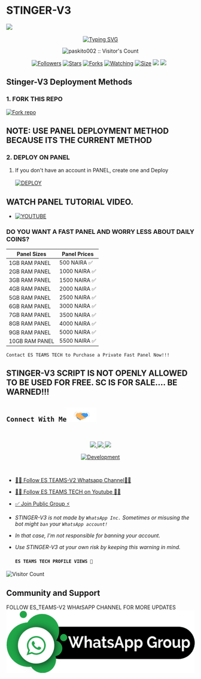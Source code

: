 # STINGER-V3
   <a><img src='https://i.ibb.co/6tG0cnQ/STINGER-20240923-154514-0000.jpg'/></a>
<p align="center">
<p align="center">
  <a href="https://git.io/typing-svg"><img src="https://readme-typing-svg.demolab.com?font=EB+Garamond&weight=800&size=28&duration=4000&pause=1000&random=false&width=435&lines=+•★⃝ STINGER-V3★⃝•;MULTI-BUG+DEVICE+WHATSAPP+BOT;DEVELOPED+BY+PASCHAL+JE;RELEASED+DATE+06%2F10%2F2024." alt="Typing SVG" /></a>
 </p>
<p align="center">
<p align="center"><img src="https://profile-counter.glitch.me/{paskito002}/count.svg" alt="paskito002 :: Visitor's Count" /></p>
<p align="center">
<a href="https://github.com/paskito002/followers"><img title="Followers" src="https://img.shields.io/github/followers/paskito002?color=red&style=flat-square"></a>
<a href="https://github.com/paskito002/STINGER-V3/stargazers/"><img title="Stars" src="https://img.shields.io/github/stars/paskito002/STINGER-V3?color=blue&style=flat-square"></a>
<a href="https://github.com/paskito002/STINGER-V3/network/members"><img title="Forks" src="https://img.shields.io/github/forks/paskito002/STINGER-V3?color=red&style=flat-square"></a>
<a href="https://github.com/paskito002/STINGER-V3/watchers"><img title="Watching" src="https://img.shields.io/github/watchers/paskito002/ES_TEAMS-V2?label=Watchers&color=blue&style=flat-square"></a>
<a href="https://github.com/paskito002/STINGER-V3/"><img title="Size" src="https://img.shields.io/github/repo-size/paskito002/STINGER-V3?style=flat-square&color=green"></a>
<a href="https://hits.seeyoufarm.com"><img src="https://hits.seeyoufarm.com/api/count/incr/badge.svg?url=https%3A%2F%2Fgithub.com%2Fpaskito002%2FSTINGER-V3&count_bg=%2379C83D&title_bg=%23555555&icon=probot.svg&icon_color=%2300FF6D&title=hits&edge_flat=false"/></a>
<a href="https://github.com/paskito002/STINGER-V3/graphs/commit-activity"><img height="20" src="https://img.shields.io/badge/Maintained%3F-yes-green.svg"></a>&nbsp;&nbsp;
</p>
<p align='center'>
    </p>
<p align="center">

 ## Stinger-V3 Deployment Methods

### 1. FORK THIS REPO

<a href='https://github.com/paskito002/STINGER-V3/fork' target="_blank"><img alt='Fork repo' src='https://img.shields.io/badge/Fork This Repo-black?style=for-the-badge&logo=git&logoColor=white'/></a>

## **NOTE: USE PANEL DEPLOYMENT METHOD BECAUSE ITS THE CURRENT METHOD**

### 2. DEPLOY ON PANEL

1. If you don't have an account in PANEL, create one and Deploy
    <br>
    <br>
    <a href='https://bot-hosting.net/?aff=1280448772995940427' target="_blank"><img alt='DEPLOY' src='https://img.shields.io/badge/-DEPLOY-blue?style=for-the-badge&logo=discord&logoColor=ash'/></a>

## WATCH PANEL TUTORIAL VIDEO.
* [![YOUTUBE](https://img.shields.io/badge/HOW_TO_DEPLOY-red?style=for-the-badge&logo=youtube&logoColor=white)](https://youtu.be/YIOjJAL7X_4)


### DO YOU WANT A FAST PANEL AND WORRY LESS ABOUT DAILY COINS?

| Panel Sizes                       | Panel Prices                                         
| ---------------------------------| ------------------------------
| 1GB RAM PANEL                    | 500  NAIRA    ✅   
| 2GB RAM PANEL                    | 1000 NAIRA   ✅                
| 3GB RAM PANEL                    | 1500 NAIRA   ✅   
| 4GB RAM PANEL                    | 2000 NAIRA   ✅             
| 5GB RAM PANEL                    | 2500 NAIRA   ✅            
| 6GB RAM PANEL                    | 3000 NAIRA   ✅         
| 7GB RAM PANEL                    | 3500 NAIRA   ✅        
| 8GB RAM PANEL                    | 4000 NAIRA   ✅     
| 9GB RAM PANEL                    | 5000 NAIRA   ✅     
| 10GB RAM PANEL                   | 5500 NAIRA   ✅

`Contact ES TEAMS TECH to Purchase a Private Fast Panel Now!!!`

## STINGER-V3 SCRIPT IS NOT OPENLY ALLOWED TO BE USED FOR FREE. SC IS FOR SALE.... BE WARNED!!! 

## ```Connect With Me```<img src="https://github.com/0xAbdulKhalid/0xAbdulKhalid/raw/main/assets/mdImages/handshake.gif" width ="80"></h1> 
 <br> 
<p align="center">
<a href="https://wa.me/2349037524605"><img src="https://img.shields.io/badge/Contact ES TEAMS-25D366?style=for-the-badge&logo=whatsapp&logoColor=white" />
<a href="https://www.whatsapp.com/channel/0029Vaj1vKSK5cDDT4tVvY1y"><img src="https://img.shields.io/badge/Join Official Channel-25D366?style=for-the-badge&logo=whatsapp&logoColor=white" />
<a href="https://t.me/examsolutionteam"><img src="https://img.shields.io/badge/Telegram-0088cc?style=for-the-badge&logo=telegram&logoColor=white" /><br>
<p align="center">
<img alt="Development" width="250" src="https://media2.giphy.com/media/W9tBvzTXkQopi/giphy.gif?cid=6c09b952xu6syi1fyqfyc04wcfk0qvqe8fd7sop136zxfjyn&ep=v1_internal_gif_by_id&rid=giphy.gif&ct=g" /> </p>

<br>

* [🧑‍💻 Follow ES TEAMS-V2 Whatsapp Channel🧑‍💻](https://www.whatsapp.com/channel/0029Vaj1vKSK5cDDT4tVvY1y)

* [🧑‍💻 Follow ES TEAMS TECH on Youtube 🧑‍💻](https://youtube.com/@esteams)

* [✅ Join Public Group ⚡](https://www.whatsapp.com/channel/0029Vaj1vKSK5cDDT4tVvY1y)


- *STINGER-V3 is not made by `WhatsApp Inc.` Sometimes or misusing the bot might `ban` your `WhatsApp account!`*
- *In that case, I'm not responsible for banning your account.*
- *Use STINGER-V3 at your own risk by keeping this warning in mind.*
  
  #### ```ES TEAMS TECH PROFILE VIEWS 🧚```
![Visitor Count](https://profile-counter.glitch.me/paskito002/count.svg)


## Community and Support

FOLLOW ES_TEAMS-V2 WHAtSAPP CHANNEL FOR MORE UPDATES
[![JOIN WHATSAPP CHANNEL](https://raw.githubusercontent.com/Neeraj-x0/Neeraj-x0/main/photos/suddidina-join-whatsapp.png)](https://www.whatsapp.com/channel/0029Vaj1vKSK5cDDT4tVvY1y)

